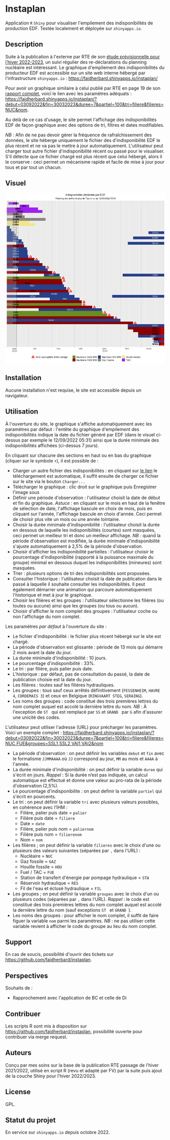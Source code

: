 # Instaplan
Application `R` `Shiny` pour visualiser l'empilement des indisponibilités de production EDF. Testée localement et déployée sur `shinyapps.io`.

## Description
Suite à la publication à l'externe par RTE de son [étude prévisionnelle pour l’hiver 2022-2023](https://www.rte-france.com/actualites/previsions-systeme-electrique-hiver-2022-2023), un suivi régulier des re-déclarations du planning nucléaire est intéressant. Le graphique d'empilement des indisponibilités du producteur EDF est accessible sur un site web interne hébergé par l'infrastructure `shinyapps.io` : https://faidherbard.shinyapps.io/instaplan/

Pour avoir un graphique similaire à celui publié par RTE en page 19 de son [rapport complet](https://assets.rte-france.com/prod/public/2022-09/Analyse%20passage%20hiver%202022-2023.pdf), voici le lien avec les paramètres adéquats : https://faidherbard.shinyapps.io/instaplan/?debut=03092022&fin=30032023&duree=7&partiel=100&tri=filiere&filieres=NUC&nom.

Au delà de ce cas d'usage, le site permet l'affichage des indisponibilités EDF de façon graphique avec des options de tri, filtres et dates modifiables.

_NB_ : Afin de ne pas devoir gérer la fréquence de rafraîchissement des données, le site héberge uniquement le fichier des d'indisponibilité EDF le plus récent et ne va pas le mettre à jour automatiquement. L'utilisateur peut charger tout autre fichier d'indisponibilité récent ou passé pour le visualiser. S'il détecte que ce fichier chargé est plus récent que celui hébergé, alors il le conserve : ceci permet un mécanisme rapide et facile de mise à jour pour tous et par tout un chacun.

## Visuel
![](./image.png)

## Installation
Aucune installation n'est requise, le site est accessible depuis un navigateur.

## Utilisation
À l'ouverture du site, le graphique s'affiche automatiquement avec les paramètres par défaut : l'entête du graphique d'empilement des indisponibilités indique la date du fichier généré par EDF (dans le visuel ci-dessus par exemple le 12/09/2022 05:31) ainsi que la durée minimale des indisponibilités affichées (ci-dessus 7 jours).

En cliquant sur chacune des sections en haut ou en bas du graphique (cliquer sur le symbole `+`), il est possible de :

- Charger un autre fichier des indisponibilités : en cliquant sur [le lien](https://www.edf.fr/doaat/export/light/csv) le téléchargement est automatique, il suffit ensuite de charger ce fichier sur le site via le bouton `Charger...`
- Télécharger le graphique : clic droit sur le graphique puis Enregistrer l'image sous
- Définir une période d'observation : l'utilisateur choisit la date de début et fin du graphique. _Astuce_ : en cliquant sur le mois en haut de la fenêtre de sélection de date, l'affichage bascule en choix de mois, puis en cliquant sur l'année, l'affichage bascule en choix d'année. Ceci permet de choisir plus vite un mois ou une année lointaine.
- Choisir la durée minimale d'indisponibilité : l'utilisateur choisit la durée en dessous de laquelle les indisponibilités (courtes) sont masquées, ceci permet un meilleur tri et donc un meilleur affichage. _NB_ : quand la période d'observation est modifiée, la durée minimale d'indisponibilité s'ajuste automatiquement à 2,5% de la période d'observation.
- Choisir d'afficher les indisponibilité partielles : l'utilisateur choisir le pourcentage d'indisponibilité (rapporté à la puissance maximale du groupe) minimal en dessous duquel les indisponibilités (mineures) sont masquées.
- Trier : plusieurs options de tri des indisponibilités sont proposées.
- Consulter l'historique : l'utilisateur choisit la date de publication dans le passé à laquelle il souhaite consulter les indisponibilités. Il peut également démarrer une animation qui parcoure automatiquement l'historique et met à jour le graphique.
- Choisir les filières et les groupes : l'utilisateur sélectionne les filières (ou toutes ou aucune) ainsi que les groupes (ou tous ou aucun).
- Choisir d'afficher le nom complet des groupes : l'utilisateur coche ou non l'affichage du nom complet.

Les paramètres _par défaut_ à l'ouverture du site :

- Le fichier d'indisponibilité : le fichier plus récent hébergé sur le site est chargé.
- La période d'observation est glissante : période de 13 mois qui démarre 2 mois avant la date du jour.
- La durée minimale d'indisponibilité : 10 jours.
- Le pourcentage d'indisponibilité : 33%.
- Le tri : par filière, puis palier puis date.
- L'historique : par défaut, pas de consultation du passé, la date de publication choisie est la date du jour.
- Les filières : toutes sauf les filières hydrauliques.
- Les groupes : tous sauf ceux arrêtés définitivement (`FESSENHEIM`, `HAVRE 4`, `CORDEMAIS 3`) et ceux en Belgique (`RINGVAART STEG`, `SERAING`).
- Les noms des groupes : code constitué des trois premières lettres du nom complet auquel est accolé la dernière lettre du nom. _NB_ : À l'exception de `ST ` qui est remplacé par `SS` et `GRAND ` par `G` afin d'assurer une unicité des codes.

L'utilisateur peut utiliser l'adresse (URL) pour précharger les paramètres. Voici un exemple complet : https://faidherbard.shinyapps.io/instaplan/?debut=03092022&fin=30032023&duree=7&partiel=100&tri=filiere&filieres=NUC,FUE&groupes=SSL1,SSL2,VAI1,VAI2&nom

- La période d'observation : on peut définir les variables `debut` et `fin` avec le formalisme `JJMMAAAA` où `JJ` correspond au jour, `MM` au mois et `AAAA` à l'année.
- La durée minimale d'indisponibilité : on peut définir la variable `duree` qui s'écrit en jours. _Rappel_ : Si la durée n’est pas indiquée, un calcul automatique est effectué et donne une valeur au pro-rata de la période d'observation (2,5%).
- Le pourcentage d'indisponibilite : on peut definir la variable `partiel` qui s'écrit en pourcents. 
- Le tri : on peut définir la variable `tri` avec plusieurs valeurs possibles, en cohérence avec l’IHM :
    - Filière, palier puis date = `palier`
    - Filière puis date = `filiere`
    - Date = `date`
    - Filière, palier puis nom = `paliernom`
    - Filière puis nom = `filierenom`
    - Nom = `nom`
- Les filières ; on peut définir la variable `filieres` avec le choix d'une ou plusieurs des valeurs suivantes (séparées par `,` dans l'URL) :
    - Nucléaire = `NUC`
    - Gaz fossile = `GAZ`
    - Houille fossile = `HOU`
    - Fuel / TAC = `FUE`
    - Station de transfert d'énergie par pompage hydraulique = `STA`
    - Réservoir hydraulique = `RES`
    - Fil de l'eau et éclusé hydraulique = `FIL`
- Les groupes ; on peut définir la variable `groupes` avec le choix d'un ou plusieurs codes (séparées par `,` dans l'URL). _Rappel_ : le code est constitué des trois premières lettres du nom complet auquel est accolé la dernière lettre du nom (sauf exceptions `ST ` et `GRAND `).
- Les noms des groupes : pour afficher le nom complet, il suffit de faire figuer la variable `nom` parmi les paramètres. _NB_ : ne pas utiliser cette variable revient à afficher le code du groupe au lieu du nom complet.

## Support
En cas de soucis, possibilité d'ouvrir des tickets sur https://github.com/faidherbard/instaplan.

## Perspectives
Souhaits de :

- Rapprochement avec l'application de BC et celle de Di

## Contribuer
Les scripts R sont mis à disposition sur https://github.com/faidherbard/instaplan, possibilité ouverte pour contribuer via merge request.

## Auteurs
Conçu par mes soins sur la base de la publication RTE passage de l'hiver 2021/2022, utilisé en script R (revu et adapté par FV) par la suite puis ajout de la couche Shiny pour l'hiver 2022/2023. 

## License
GPL.

## Statut du projet
En service sur `shinyapps.io` depuis octobre 2022.
